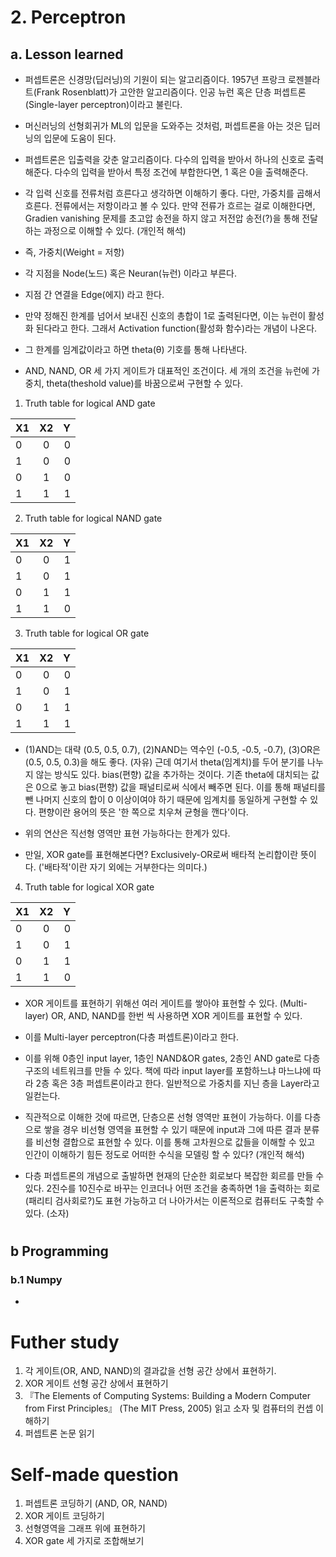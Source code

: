 # 2. Perceptron
## a. Lesson learned
- 퍼셉트론은 신경망(딥러닝)의 기원이 되는 알고리즘이다.  1957년 프랑크 로젠블라트(Frank Rosenblatt)가 고안한 알고리즘이다.  인공 뉴런 혹은 단층 퍼셉트론(Single-layer perceptron)이라고 불린다.

- 머신러닝의 선형회귀가 ML의 입문을 도와주는 것처럼, 퍼셉트론을 아는 것은 딥러닝의 입문에 도움이 된다.

- 퍼셉트론은 입출력을 갖춘 알고리즘이다.  다수의 입력을 받아서 하나의 신호로 출력해준다.  다수의 입력을 받아서 특정 조건에 부합한다면, 1 혹은 0을 출력해준다.

- 각 입력 신호를 전류처럼 흐른다고 생각하면 이해하기 좋다.  다만, 가중치를 곱해서 흐른다.  전류에서는 저항이라고 볼 수 있다.  만약 전류가 흐르는 걸로 이해한다면, Gradien vanishing 문제를 초고압 송전을 하지 않고 저전압 송전(?)을 통해 전달하는 과정으로 이해할 수 있다. (개인적 해석)

- 즉, 가중치(Weight = 저항)
- 각 지점을 Node(노드) 혹은 Neuran(뉴런) 이라고 부른다.
- 지점 간 연결을 Edge(에지) 라고 한다.
- 만약 정해진 한계를 넘어서 보내진 신호의 총합이 1로 출력된다면, 이는 뉴런이 활성화 된다라고 한다.  그래서 Activation function(활성화 함수)라는 개념이 나온다.
- 그 한계를 임계값이라고 하면 theta(θ) 기호를 통해 나타낸다.



- AND, NAND, OR 세 가지 게이트가 대표적인 조건이다.  세 개의 조건을 뉴런에 가중치, theta(theshold value)를 바꿈으로써 구현할 수 있다.


1. Truth table for logical AND gate


| X1 | X2 | Y | 
:---|:---:|---:
|   0    |   0    |   0    |
|   1    |   0    |   0    |
|   0    |   1    |   0    |
|   1    |   1    |   1    |

2. Truth table for logical NAND gate


| X1 | X2 | Y | 
:---|:---:|---:
|   0    |   0    |   1    |
|   1    |   0    |   1    |
|   0    |   1    |   1    |
|   1    |   1    |   0    |

3. Truth table for logical OR gate


| X1 | X2 | Y | 
:---|:---:|---:
|   0    |   0    |   0    |
|   1    |   0    |   1    |
|   0    |   1    |   1    |
|   1    |   1    |   1    |

- (1)AND는 대략 (0.5, 0.5, 0.7), (2)NAND는 역수인 (-0.5, -0.5, -0.7), (3)OR은 (0.5, 0.5, 0.3)을 해도 좋다. (자유)  근데 여기서 theta(임계치)를 두어 분기를 나누지 않는 방식도 있다.  bias(편향) 값을 추가하는 것이다.  기존 theta에 대치되는 값은 0으로 놓고 bias(편향) 값을 패널티로써 식에서 빼주면 된다.  이를 통해 패널티를 뺀 나머지 신호의 합이 0 이상이여야 하기 때문에 임계치를 동일하게 구현할 수 있다.  편향이란 용어의 뜻은 '한 쪽으로 치우쳐 균형을 깬다'이다.
- 위의 연산은 직선형 영역만 표현 가능하다는 한계가 있다.

- 만일, XOR gate를 표현해본다면?  Exclusively-OR로써 배타적 논리합이란 뜻이다.  ('배타적'이란 자기 외에는 거부한다는 의미다.)
4. Truth table for logical XOR gate


| X1 | X2 | Y | 
:---|:---:|---:
|   0    |   0    |   0    |
|   1    |   0    |   1    |
|   0    |   1    |   1    |
|   1    |   1    |   0    |

- XOR 게이트를 표현하기 위해선 여러 게이트를 쌓아야 표현할 수 있다. (Multi-layer)  OR, AND, NAND를 한번 씩 사용하면 XOR 게이트를 표현할 수 있다.
- 이를 Multi-layer perceptron(다층 퍼셉트론)이라고 한다. 
- 이를 위해 0층인 input layer, 1층인 NAND&OR gates, 2층인 AND gate로 다층 구조의 네트워크를 만들 수 있다.  책에 따라 input layer를 포함하느냐 마느냐에 따라 2층 혹은 3층 퍼셉트론이라고 한다.  일반적으로 가중치를 지닌 층을 Layer라고 일컫는다.

- 직관적으로 이해한 것에 따르면, 단층으론 선형 영역만 표현이 가능하다.  이를 다층으로 쌓을 경우 비선형 영역을 표현할 수 있기 때문에 input과 그에 따른 결과 분류를 비선형 결합으로 표현할 수 있다.  이를 통해 고차원으로 값들을 이해할 수 있고 인간이 이해하기 힘든 정도로 어떠한 수식을 모델링 할 수 있다? (개인적 해석)

- 다층 퍼셉트론의 개념으로 출발하면 현재의 단순한 회로보다 복잡한 회르를 만들 수 있다.  2진수를 10진수로 바꾸는 인코더나 어떤 조건을 충족하면 1을 출력하는 회로(패리티 검사회로?)도 표현 가능하고 더 나아가서는 이론적으로 컴퓨터도 구축할 수 있다. (소자) 

# 

## b Programming
### b.1 Numpy
-    
# 

# Futher study

1. 각 게이트(OR, AND, NAND)의 결과값을 선형 공간 상에서 표현하기.
2. XOR 게이트 선형 공간 상에서 표현하기
3. 『The Elements of Computing Systems: Building a Modern Computer from First Principles』 (The MIT Press, 2005) 읽고 소자 및 컴퓨터의 컨셉 이해하기 
4. 퍼셉트론 논문 읽기
# 

   

# Self-made question
1. 퍼셉트론 코딩하기 (AND, OR, NAND)
2. XOR 게이트 코딩하기
3. 선형영역을 그래프 위에 표현하기
4. XOR gate 세 가지로 조합해보기
